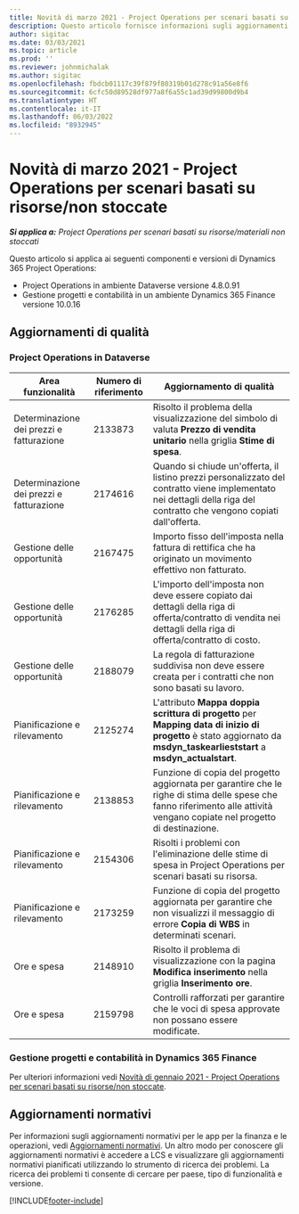 ```yaml
---
title: Novità di marzo 2021 - Project Operations per scenari basati su risorse/non stoccate
description: Questo articolo fornisce informazioni sugli aggiornamenti di qualità disponibili nella versione di marzo 2021 di Project Operations per scenari basati su risorse/non stoccate.
author: sigitac
ms.date: 03/03/2021
ms.topic: article
ms.prod: ''
ms.reviewer: johnmichalak
ms.author: sigitac
ms.openlocfilehash: fbdcb01117c39f879f80319b01d278c91a56e8f6
ms.sourcegitcommit: 6cfc50d89528df977a8f6a55c1ad39d99800d9b4
ms.translationtype: HT
ms.contentlocale: it-IT
ms.lasthandoff: 06/03/2022
ms.locfileid: "8932945"
---
```

# <a name="whats-new-march-2021---project-operations-for-resourcenon-stocked-based-scenarios"></a>Novità di marzo 2021 - Project Operations per scenari basati su risorse/non stoccate

_**Si applica a:** Project Operations per scenari basati su risorse/materiali non stoccati_

Questo articolo si applica ai seguenti componenti e versioni di Dynamics 365 Project Operations:

- Project Operations in ambiente Dataverse versione 4.8.0.91 
- Gestione progetti e contabilità in un ambiente Dynamics 365 Finance versione 10.0.16 

## <a name="quality-updates"></a>Aggiornamenti di qualità

### <a name="project-operations-on-dataverse"></a>Project Operations in Dataverse


| **Area funzionalità** | **Numero di riferimento** | **Aggiornamento di qualità** |
| --- | --- | --- |
| Determinazione dei prezzi e fatturazione | 2133873 | Risolto il problema della visualizzazione del simbolo di valuta **Prezzo di vendita unitario** nella griglia **Stime di spesa**. |
| Determinazione dei prezzi e fatturazione | 2174616 | Quando si chiude un'offerta, il listino prezzi personalizzato del contratto viene implementato nei dettagli della riga del contratto che vengono copiati dall'offerta. |
| Gestione delle opportunità | 2167475 | Importo fisso dell'imposta nella fattura di rettifica che ha originato un movimento effettivo non fatturato. |
| Gestione delle opportunità | 2176285 | L'importo dell'imposta non deve essere copiato dai dettagli della riga di offerta/contratto di vendita nei dettagli della riga di offerta/contratto di costo. |
| Gestione delle opportunità | 2188079 | La regola di fatturazione suddivisa non deve essere creata per i contratti che non sono basati su lavoro. |
| Pianificazione e rilevamento | 2125274 | L'attributo **Mappa doppia scrittura di progetto** per **Mapping data di inizio di progetto** è stato aggiornato da **msdyn\_taskearlieststart** a **msdyn\_actualstart**. |
| Pianificazione e rilevamento | 2138853 | Funzione di copia del progetto aggiornata per garantire che le righe di stima delle spese che fanno riferimento alle attività vengano copiate nel progetto di destinazione. |
| Pianificazione e rilevamento | 2154306 | Risolti i problemi con l'eliminazione delle stime di spesa in Project Operations per scenari basati su risorsa. |
| Pianificazione e rilevamento | 2173259 | Funzione di copia del progetto aggiornata per garantire che non visualizzi il messaggio di errore **Copia di WBS** in determinati scenari. |
| Ore e spesa | 2148910 | Risolto il problema di visualizzazione con la pagina **Modifica inserimento** nella griglia **Inserimento ore**. |
| Ore e spesa | 2159798 | Controlli rafforzati per garantire che le voci di spesa approvate non possano essere modificate. |

### <a name="project-management-and-accounting-on-dynamics-365-finance"></a>Gestione progetti e contabilità in Dynamics 365 Finance

Per ulteriori informazioni vedi [Novità di gennaio 2021 - Project Operations per scenari basati su risorse/non stoccate](whats-new-jan-2021-resource-based.md).

## <a name="regulatory-updates"></a>Aggiornamenti normativi

Per informazioni sugli aggiornamenti normativi per le app per la finanza e le operazioni, vedi [Aggiornamenti normativi](/dynamics365/finance/localizations/regulatory-updates). Un altro modo per conoscere gli aggiornamenti normativi è accedere a LCS e visualizzare gli aggiornamenti normativi pianificati utilizzando lo strumento di ricerca dei problemi. La ricerca dei problemi ti consente di cercare per paese, tipo di funzionalità e versione.


[!INCLUDE[footer-include](../includes/footer-banner.md)]